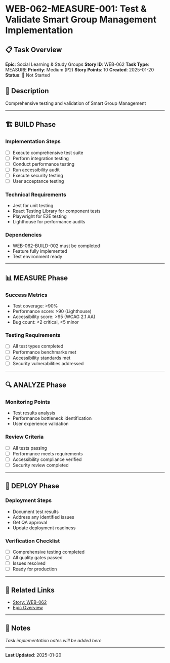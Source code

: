 # WEB-062-MEASURE-001: Test & Validate Smart Group Management Implementation

## 📋 Task Overview
**Epic**: Social Learning & Study Groups
**Story ID**: WEB-062
**Task Type**: MEASURE
**Priority**: Medium (P2)
**Story Points**: 10
**Created**: 2025-01-20
**Status**: 🔴 Not Started

## 📝 Description
Comprehensive testing and validation of Smart Group Management

---

## 🏗️ BUILD Phase
### Implementation Steps
- [ ] Execute comprehensive test suite
- [ ] Perform integration testing
- [ ] Conduct performance testing
- [ ] Run accessibility audit
- [ ] Execute security testing
- [ ] User acceptance testing

### Technical Requirements
- Jest for unit testing
- React Testing Library for component tests
- Playwright for E2E testing
- Lighthouse for performance audits

### Dependencies
- WEB-062-BUILD-002 must be completed
- Feature fully implemented
- Test environment ready

---

## 📊 MEASURE Phase
### Success Metrics
- Test coverage: >90%
- Performance score: >90 (Lighthouse)
- Accessibility score: >95 (WCAG 2.1 AA)
- Bug count: <2 critical, <5 minor

### Testing Requirements
- [ ] All test types completed
- [ ] Performance benchmarks met
- [ ] Accessibility standards met
- [ ] Security vulnerabilities addressed

---

## 🔍 ANALYZE Phase
### Monitoring Points
- Test results analysis
- Performance bottleneck identification
- User experience validation

### Review Criteria
- [ ] All tests passing
- [ ] Performance meets requirements
- [ ] Accessibility compliance verified
- [ ] Security review completed

---

## 🚀 DEPLOY Phase
### Deployment Steps
- Document test results
- Address any identified issues
- Get QA approval
- Update deployment readiness

### Verification Checklist
- [ ] Comprehensive testing completed
- [ ] All quality gates passed
- [ ] Issues resolved
- [ ] Ready for production

---

## 🔗 Related Links
- [Story: WEB-062](../../../stories-by-epic/epic-06-social-learning-groups/WEB-062-smart-group-management.md)
- [Epic Overview](../../../stories-by-epic/epic-06-social-learning-groups/index.md)

---

## 📝 Notes
*Task implementation notes will be added here*

---
**Last Updated**: 2025-01-20